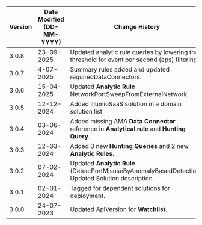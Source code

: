 | **Version** | **Date Modified (DD-MM-YYYY)** | **Change History**                                                    |
|-------------|--------------------------------|-----------------------------------------------------------------------|
| 3.0.8       | 23-09-2025                    | Updated analytic rule queries by lowering the threshold for event per second (eps) filtering.
| 3.0.7       | 4-07-2025                     | Summary rules added and updated requiredDataConnectors.			       |
| 3.0.6       | 15-04-2025                     | Updated **Analytic Rule** NetworkPortSweepFromExternalNetwork.			       |
| 3.0.5       | 12-12-2024                     | Added IllumioSaaS solution in a domain solution list			       |
| 3.0.4       | 03-06-2024                     | Added missing AMA **Data Connector** reference in **Analytical rule** and **Hunting Query**.             |
| 3.0.3       | 12-03-2024                     | Added 3 new **Hunting Queries** and 2 new **Analytic Rules**.          |
| 3.0.2       | 07-02-2024                     | Updated **Analytic Rule** (DetectPortMisuseByAnomalyBasedDetection). <br/> Updated  Solution description. |
| 3.0.1       | 02-01-2024                     | Tagged for dependent solutions for deployment.                         |
| 3.0.0       | 24-07-2023                     | Updated ApiVersion for **Watchlist**.                                  |
